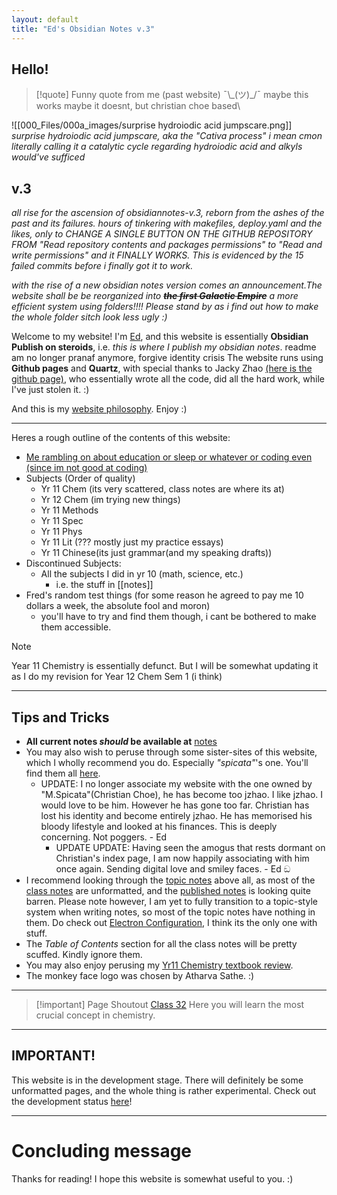 ```yaml
---
layout: default
title: "Ed's Obsidian Notes v.3"
---
```

## Hello!

> [!quote] Funny quote from me (past website)
> ¯\\\_(ツ)\_/¯ maybe this works maybe it doesnt, but christian choe based\

![[000_Files/000a_images/surprise hydroiodic acid jumpscare.png]]
*surprise hydroiodic acid jumpscare, aka the "Cativa process" i mean cmon literally calling it a catalytic cycle regarding hydroiodic acid and alkyls would've sufficed*

## v.3
*all rise for the ascension of obsidiannotes-v.3, reborn from the ashes of the past and its failures. hours of tinkering with makefiles, deploy.yaml and the likes, only to CHANGE A SINGLE BUTTON ON THE GITHUB REPOSITORY FROM "Read repository contents and packages permissions" to "Read and write permissions" and it FINALLY WORKS. This is evidenced by the 15 failed commits before i finally got it to work.*

*with the rise of a new obsidian notes version comes an announcement.The website shall be be reorganized into **~~the first Galactic Empire~~** a more efficient system using folders!!!! Please stand by as i find out how to make the whole folder sitch look less ugly :)*

Welcome to my website! I'm [Ed](about.md), and this website is essentially **Obsidian Publish on steroids**, i.e. *this is where I publish my obsidian notes*. 
readme
am no longer pranaf anymore, forgive identity crisis
The website runs using **Github pages** and **Quartz**, with special thanks to Jacky Zhao [(here is the github page)](https://github.com/jackyzha0), who essentially wrote all the code, did all the hard work, while I've just stolen it. :)

And this is my [website philosophy](20-12-2022%20Website%20Philosophy). Enjoy :)

___

Heres a rough outline of the contents of this website:
- [Me rambling on about education or sleep or whatever or coding even (since im not good at coding)](Writings.md)
- Subjects (Order of quality)
	- Yr 11 Chem (its very scattered, class notes are where its at)
	- Yr 12 Chem (im trying new things)
	- Yr 11 Methods
	- Yr 11 Spec
	- Yr 11 Phys
	- Yr 11 Lit (??? mostly just my practice essays)
	- Yr 11 Chinese(its just grammar(and my speaking drafts))
- Discontinued Subjects:
	- All the subjects I did in yr 10 (math, science, etc.)
		- i.e. the stuff in [[notes]]
- Fred's random test things (for some reason he agreed to pay me 10 dollars a week, the absolute fool and moron)
	- you'll have to try and find them though, i cant be bothered to make them accessible.

> [!NOTE]
> Year 11 Chemistry is essentially defunct. But I will be somewhat updating it as I do my revision for Year 12 Chem  Sem 1 (i think)

___

## Tips and Tricks

- **All current notes *should* be available at** [notes](notes.md) 
- You may also wish to peruse through some sister-sites of this website, which I wholly recommend you do. Especially *"spicata"*'s one. You'll find them all [here](https://notes-coalition.github.io/).
	- UPDATE: I no longer associate my website with the one owned by "M.Spicata"(Christian Choe), he has become too jzhao. I like jzhao. I would  love to be him. However he has gone too far. Christian has lost his identity and become entirely jzhao. He has memorised his bloody lifestyle and looked at his finances. This is deeply concerning. Not poggers. - Ed
		- UPDATE UPDATE: Having seen the amogus that rests dormant on Christian's index page, I am now happily associating with him once again. Sending digital love and smiley faces. - Ed ඞ
- I recommend looking through the [topic notes](AECHE%20Topic%20Notes.md) above all, as most of the [class notes](AECHE%20Class%20Notes.md) are unformatted, and the [published notes](AECHE/11AECHE%20Published%20Notes.md) is looking quite barren. Please note however, I am yet to fully transition to a topic-style system when writing notes, so most of the topic notes have nothing in them. Do check out [Electron Configuration](Electron%20Configuration.md), I think its the only one with stuff.
- The *Table of Contents* section for all the class notes will be pretty scuffed.  Kindly ignore them.
- You may also enjoy perusing my [Yr11 Chemistry textbook review](Chemistry%20Resources%20review.md).
- The monkey face logo was chosen by Atharva Sathe. :)

___

> [!important] Page Shoutout
> [Class 32](R-AECHE-32.md)
> Here you will learn the most crucial concept in chemistry.

___

## IMPORTANT!

This website is in the development stage. There will definitely be some unformatted pages, and the whole thing is rather experimental. Check out the development status [here](Development%20Status.md)!

___

# Concluding message

Thanks for reading! I hope this website is somewhat useful to you. :)

